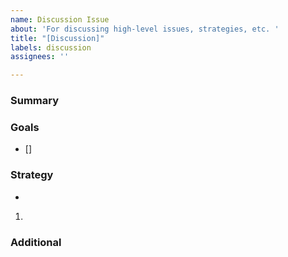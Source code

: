 ```yaml
---
name: Discussion Issue
about: 'For discussing high-level issues, strategies, etc. '
title: "[Discussion]"
labels: discussion
assignees: ''

---
```


<!---
This is a suggested discussion issue template for tedana.

If there is other information that would be helpful to include, please don't hesitate to add it!
-->

<!-- 
Summarize what should be discussed in 2-3 sentences

Update over time to include what major conclusions have been made
-->
### Summary

<!-- 
State goals you hope to achieve in this discussion

Use checkboxes so they can be checked as they are completed
-->
### Goals
- []

<!--
If the goal of the discussion is a plan or change, use the strategy section

Use unordered items (*) if all items are equal in priority and parallel in time,
otherwise use numbered items (1.)
-->
### Strategy
*
1.

<!--
If needed, place additional details below
-->
### Additional

<!--
Don't forget to cross-reference other relevant issues via #
-->
